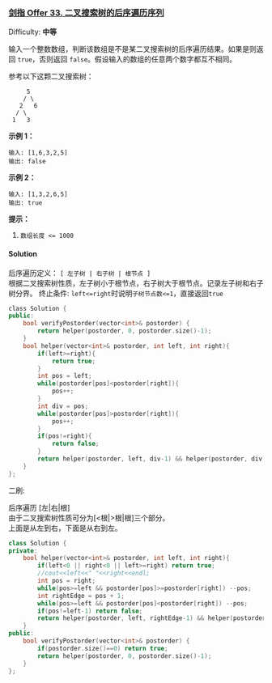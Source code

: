 ### [剑指 Offer 33\. 二叉搜索树的后序遍历序列](https://leetcode-cn.com/problems/er-cha-sou-suo-shu-de-hou-xu-bian-li-xu-lie-lcof/)

Difficulty: **中等**


输入一个整数数组，判断该数组是不是某二叉搜索树的后序遍历结果。如果是则返回 `true`，否则返回 `false`。假设输入的数组的任意两个数字都互不相同。

参考以下这颗二叉搜索树：

```
     5
    / \
   2   6
  / \
 1   3
```

**示例 1：**

```
输入: [1,6,3,2,5]
输出: false
```

**示例 2：**

```
输入: [1,3,2,6,5]
输出: true
```

**提示：**

1.  `数组长度 <= 1000`


#### Solution
后序遍历定义： `[ 左子树 | 右子树 | 根节点 ]`  
根据二叉搜索树性质，左子树小于根节点，右子树大于根节点。记录左子树和右子树分界。
终止条件:
`left<=right`时说明`子树节点数<=1`，直接返回`true`



```cpp
​class Solution {
public:
    bool verifyPostorder(vector<int>& postorder) {
        return helper(postorder, 0, postorder.size()-1);
    }
    bool helper(vector<int>& postorder, int left, int right){
        if(left>=right){
            return true;
        }
        int pos = left;
        while(postorder[pos]<postorder[right]){
            pos++;
        }
        int div = pos;
        while(postorder[pos]>postorder[right]){
            pos++;
        }
        if(pos!=right){
            return false;
        }
        return helper(postorder, left, div-1) && helper(postorder, div, right-1);
    }
};
```


二刷:  

后序遍历 [左|右|根]  
由于二叉搜索树性质可分为[<根|>根|根]三个部分。  
上面是从左到右，下面是从右到左。

```cpp
class Solution {
private:
    bool helper(vector<int>& postorder, int left, int right){
        if(left<0 || right<0 || left>=right) return true;
        //cout<<left<<" "<<right<<endl;
        int pos = right;
        while(pos>=left && postorder[pos]>=postorder[right]) --pos;
        int rightEdge = pos + 1;
        while(pos>=left && postorder[pos]<postorder[right]) --pos;
        if(pos!=left-1) return false;
        return helper(postorder, left, rightEdge-1) && helper(postorder, rightEdge, right-1);
    }
public:
    bool verifyPostorder(vector<int>& postorder) {
        if(postorder.size()==0) return true;
        return helper(postorder, 0, postorder.size()-1);
    }
};
```
